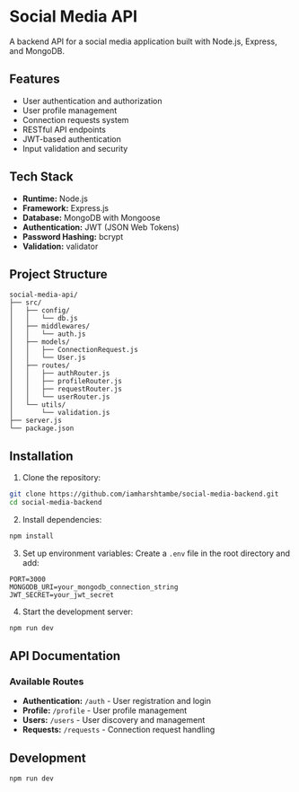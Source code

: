 # Social Media API

A backend API for a social media application built with Node.js, Express, and MongoDB.

## Features

-  User authentication and authorization
-  User profile management
-  Connection requests system
-  RESTful API endpoints
-  JWT-based authentication
-  Input validation and security

## Tech Stack

-  **Runtime:** Node.js
-  **Framework:** Express.js
-  **Database:** MongoDB with Mongoose
-  **Authentication:** JWT (JSON Web Tokens)
-  **Password Hashing:** bcrypt
-  **Validation:** validator

## Project Structure

```
social-media-api/
├── src/
│   ├── config/
│   │   └── db.js
│   ├── middlewares/
│   │   └── auth.js
│   ├── models/
│   │   ├── ConnectionRequest.js
│   │   └── User.js
│   ├── routes/
│   │   ├── authRouter.js
│   │   ├── profileRouter.js
│   │   ├── requestRouter.js
│   │   └── userRouter.js
│   └── utils/
│       └── validation.js
├── server.js
└── package.json
```

## Installation

1. Clone the repository:

```bash
git clone https://github.com/iamharshtambe/social-media-backend.git
cd social-media-backend
```

2. Install dependencies:

```bash
npm install
```

3. Set up environment variables:
   Create a `.env` file in the root directory and add:

```env
PORT=3000
MONGODB_URI=your_mongodb_connection_string
JWT_SECRET=your_jwt_secret
```

4. Start the development server:

```bash
npm run dev
```

## API Documentation

### Available Routes

-  **Authentication:** `/auth` - User registration and login
-  **Profile:** `/profile` - User profile management
-  **Users:** `/users` - User discovery and management
-  **Requests:** `/requests` - Connection request handling

## Development

```bash
npm run dev
```
